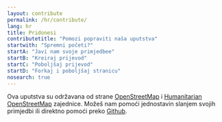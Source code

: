 ```yaml
---
layout: contribute
permalink: /hr/contribute/
lang: hr
title: Pridonesi
contributetitle: "Pomozi popraviti naša uputstva"
startwith: "Spremni početi?"
startA: "Javi nam svoje primjedbee"
startB: "Kreiraj prijevod"
startC: "Poboljšaj prijevod"
startD: "Forkaj i poboljšaj stranicu"
nosearch: true
---
```

Ova uputstva su održavana od strane [OpenStreetMap](http://www.openstreetmap.org/) i [Humanitarian OpenStreetMap](http://hotosm.org/) zajednice. Možeš nam pomoći jednostavin slanjem svojih primjedbi ili direktno pomoći preko [Github](http://github.com/hotosm/learnosm).
